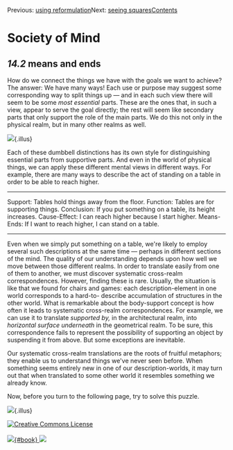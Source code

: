 <div class="chapnav">

<span class="prev">Previous: [using
reformulation](./som-14.1.html)</span><span class="next">Next: [seeing
squares](./som-14.3.html)</span><span
class="contents">[Contents](index.html)</span>
<div class="titlebar">

Society of Mind
===============

</div>

</div>

*14.2* means and ends
---------------------

How do we connect the things we have with the goals we want to achieve?
The answer: We have many ways! Each use or purpose may suggest some
corresponding way to split things up — and in each such view there will
seem to be some *most essential* parts. These are the ones that, in such
a view, appear to serve the goal directly; the rest will seem like
secondary parts that only support the role of the main parts. We do this
not only in the physical realm, but in many other realms as well.

![](./illus/ch14/14-3.png){.illus}

Each of these dumbbell distinctions has its own style for distinguishing
essential parts from supportive parts. And even in the world of physical
things, we can apply these different mental views in different ways. For
example, there are many ways to describe the act of standing on a table
in order to be able to reach higher.

  --------------- --------------------------------------------------------
  Support:        Tables hold things away from the floor.
  Function:       Tables are for supporting things.
  Conclusion:     If you put something on a table, its height increases.
  Cause-Effect:   I can reach higher because I start higher.
  Means-Ends:     If I want to reach higher, I can stand on a table.
  --------------- --------------------------------------------------------

Even when we simply put something on a table, we're likely to employ
several such descriptions at the same time — perhaps in different
sections of the mind. The quality of our understanding depends upon how
well we move between those different realms. In order to translate
easily from one of them to another, we must discover systematic
cross-realm correspondences. However, finding these is rare. Usually,
the situation is like that we found for chairs and games: each
description-element in one world corresponds to a hard-to- describe
accumulation of structures in the other world. What is remarkable about
the body-support concept is how often it leads to systematic cross-realm
correspondences. For example, we can use it to translate *supported by,*
in the architectural realm, into *horizontal surface underneath* in the
geometrical realm. To be sure, this correspondence fails to represent
the possibility of supporting an object by suspending it from above. But
some exceptions are inevitable.

Our systematic cross-realm translations are the roots of fruitful
metaphors; they enable us to understand things we've never seen before.
When something seems entirely new in one of our description-worlds, it
may turn out that when translated to some other world it resembles
something we already know.

Now, before you turn to the following page, try to solve this puzzle.

![](./illus/ch14/14-5.png){.illus}

<div class="footer">

[![Creative Commons
License](http://i.creativecommons.org/l/by-nc-sa/3.0/80x15.png)](http://creativecommons.org/licenses/by-nc-sa/3.0/deed.en_US)\
\
[![](./images/som_book.jpeg){#book}
![](./images/a_logo_17.gif)](http://www.amazon.com/gp/product/0671657135?ie=UTF8&camp=1789&creativeASIN=0671657135&linkCode=xm2&tag=marvinminsky)

</div>
